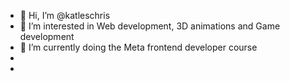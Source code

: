 - 👋 Hi, I’m @katleschris
- 👀 I’m interested in Web development, 3D animations and Game development
- 🌱 I’m currently doing the Meta frontend developer course
- 
-

<!---
katleschris/katleschris is a ✨ special ✨ repository because its `README.md` (this file) appears on your GitHub profile.
You can click the Preview link to take a look at your changes.
--->
